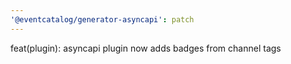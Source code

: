 ```yaml
---
'@eventcatalog/generator-asyncapi': patch
---
```


feat(plugin): asyncapi plugin now adds badges from channel tags
